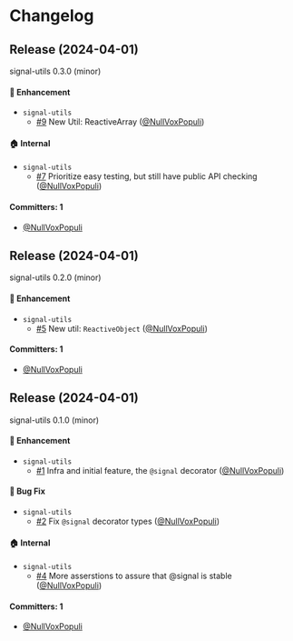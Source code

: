 # Changelog

## Release (2024-04-01)

signal-utils 0.3.0 (minor)

#### :rocket: Enhancement
* `signal-utils`
  * [#9](https://github.com/NullVoxPopuli/signal-utils/pull/9) New Util: ReactiveArray ([@NullVoxPopuli](https://github.com/NullVoxPopuli))

#### :house: Internal
* `signal-utils`
  * [#7](https://github.com/NullVoxPopuli/signal-utils/pull/7) Prioritize easy testing, but still have public API checking ([@NullVoxPopuli](https://github.com/NullVoxPopuli))

#### Committers: 1
- [@NullVoxPopuli](https://github.com/NullVoxPopuli)

## Release (2024-04-01)

signal-utils 0.2.0 (minor)

#### :rocket: Enhancement
* `signal-utils`
  * [#5](https://github.com/NullVoxPopuli/signal-utils/pull/5) New util: `ReactiveObject` ([@NullVoxPopuli](https://github.com/NullVoxPopuli))

#### Committers: 1
- [@NullVoxPopuli](https://github.com/NullVoxPopuli)

## Release (2024-04-01)

signal-utils 0.1.0 (minor)

#### :rocket: Enhancement
* `signal-utils`
  * [#1](https://github.com/NullVoxPopuli/signal-utils/pull/1) Infra and initial feature, the `@signal` decorator ([@NullVoxPopuli](https://github.com/NullVoxPopuli))

#### :bug: Bug Fix
* `signal-utils`
  * [#2](https://github.com/NullVoxPopuli/signal-utils/pull/2) Fix `@signal` decorator types ([@NullVoxPopuli](https://github.com/NullVoxPopuli))

#### :house: Internal
* `signal-utils`
  * [#4](https://github.com/NullVoxPopuli/signal-utils/pull/4) More asserstions to assure that @signal is stable ([@NullVoxPopuli](https://github.com/NullVoxPopuli))

#### Committers: 1
- [@NullVoxPopuli](https://github.com/NullVoxPopuli)
